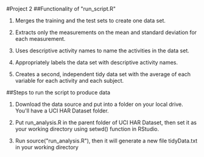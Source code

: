 #Project 2
##Functionality of "run_script.R"

1. Merges the training and the test sets to create one data set. 

2. Extracts only the measurements on the mean and standard deviation for each measurement. 

3. Uses descriptive activity names to name the activities in the data set. 

4. Appropriately labels the data set with descriptive activity names. 

5. Creates a second, independent tidy data set with the average of each variable for each activity and each subject. 

##Steps to run the script to produce data

1. Download the data source and put into a folder on your local drive. You'll have a UCI HAR Dataset folder.

2. Put run_analysis.R in the parent folder of UCI HAR Dataset, then set it as your working directory using setwd() function in RStudio.

3. Run source("run_analysis.R"), then it will generate a new file tidyData.txt in your working directory

